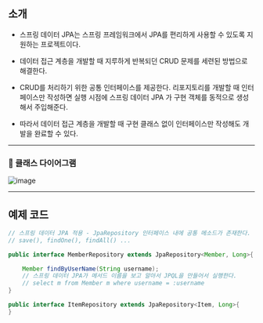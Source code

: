 ## 소개

- 스프링 데이터 JPA는 스프링 프레임워크에서 JPA를 편리하게 사용할 수 있도록 지원하는 프로젝트이다.


- 데이터 접근 계층을 개발할 때 지루하게 반복되던 CRUD 문제를 세련된 방법으로 해결한다.


- CRUD를 처리하기 위한 공통 인터페이스를 제공한다. 리포지토리를 개발할 때 인터페이스만 작성하면 실행 시점에 스프링 데이터 JPA 가 구현 객체를 동적으로 생성해서 주입해준다.


- 따라서 데이터 접근 계층을 개발할 때 구현 클래스 없이 인터페이스만 작성해도 개발을 완료할 수 있다.

---

### 🚩 클래스 다이어그램
![image](https://user-images.githubusercontent.com/51476083/105602278-a8213600-5dd8-11eb-9ae1-0d4d802c90b7.png)

---

## 예제 코드

```java
// 스프링 데이터 JPA 적용 - JpaRepository 인터페이스 내에 공통 메소드가 존재한다.
// save(), findOne(), findAll() ...

public interface MemberRepository extends JpaRepository<Member, Long>{

    Member findByUserName(String username);
    // 스프링 데이터 JPA가 메서드 이름을 보고 알아서 JPQL을 만들어서 실행한다.
    // select m from Member m where username = :username
}

public interface ItemRepository extends JpaRepository<Item, Long>{
}
```
